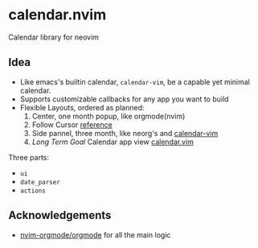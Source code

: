 # calendar.nvim

Calendar library for neovim

## Idea

- Like emacs's builtin calendar, `calendar-vim`, be a capable yet minimal calendar.
- Supports customizable callbacks for any app you want to build
- Flexible Layouts, ordered as planned:
  1. Center, one month popup, like orgmode(nvim)
  2. Follow Cursor [reference](https://publish.obsidian.md/kanban/Settings/Date+trigger)
  3. Side pannel, three month, like neorg's and [calendar-vim](https://github.com/nvim-telekasten/calendar-vim)
  4. _Long Term Goal_ Calendar app view [calendar.vim](https://github.com/itchyny/calendar.vim)

Three parts:

- `ui`
- `date_parser`
- `actions`

## Acknowledgements

- [nvim-orgmode/orgmode](https://github.com/nvim-orgmode/orgmode) for all the main logic
